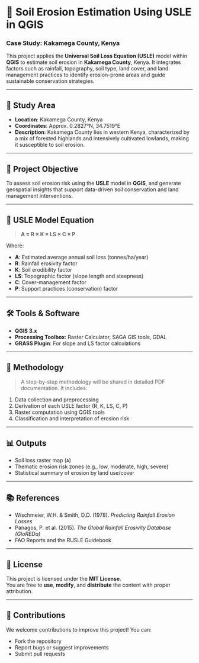 # 🌱 Soil Erosion Estimation Using USLE in QGIS  
### Case Study: Kakamega County, Kenya

This project applies the **Universal Soil Loss Equation (USLE)** model within **QGIS** to estimate soil erosion in **Kakamega County**, Kenya. It integrates factors such as rainfall, topography, soil type, land cover, and land management practices to identify erosion-prone areas and guide sustainable conservation strategies.

---

## 📍 Study Area

- **Location**: Kakamega County, Kenya  
- **Coordinates**: Approx. 0.2827°N, 34.7519°E  
- **Description**: Kakamega County lies in western Kenya, characterized by a mix of forested highlands and intensively cultivated lowlands, making it susceptible to soil erosion.

---

## 🎯 Project Objective

To assess soil erosion risk using the **USLE** model in **QGIS**, and generate geospatial insights that support data-driven soil conservation and land management interventions.

---

## 🧮 USLE Model Equation

> **A = R × K × LS × C × P**

Where:  
- **A**: Estimated average annual soil loss (tonnes/ha/year)  
- **R**: Rainfall erosivity factor  
- **K**: Soil erodibility factor  
- **LS**: Topographic factor (slope length and steepness)  
- **C**: Cover-management factor  
- **P**: Support practices (conservation) factor  

---

## 🛠️ Tools & Software

- **QGIS 3.x**  
- **Processing Toolbox**: Raster Calculator, SAGA GIS tools, GDAL  
- **GRASS Plugin**: For slope and LS factor calculations  

---

## 🧪 Methodology

> A step-by-step methodology will be shared in detailed PDF documentation. It includes:  
1. Data collection and preprocessing  
2. Derivation of each USLE factor (R, K, LS, C, P)  
3. Raster computation using QGIS tools  
4. Classification and interpretation of erosion risk  

---

## 📊 Outputs

- Soil loss raster map (`A`)  
- Thematic erosion risk zones (e.g., low, moderate, high, severe)  
- Statistical summary of erosion by land use/cover  

---

## 📚 References

- Wischmeier, W.H. & Smith, D.D. (1978). *Predicting Rainfall Erosion Losses*  
- Panagos, P. et al. (2015). *The Global Rainfall Erosivity Database (GloREDa)*  
- FAO Reports and the RUSLE Guidebook  

---

## 📄 License

This project is licensed under the **MIT License**.  
You are free to **use**, **modify**, and **distribute** the content with proper attribution.

---

## 🤝 Contributions

We welcome contributions to improve this project! You can:  
- Fork the repository  
- Report bugs or suggest improvements  
- Submit pull requests  

